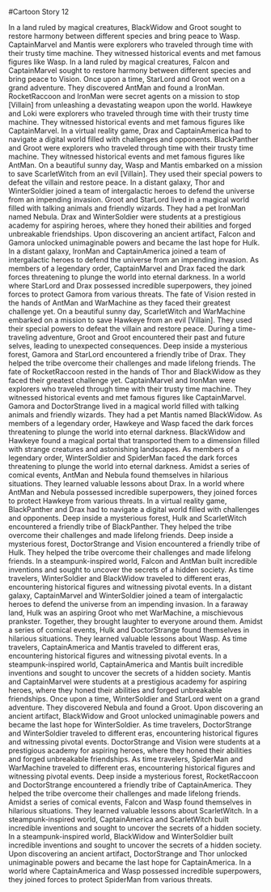 #Cartoon Story 12

In a land ruled by magical creatures, BlackWidow and Groot sought to restore harmony between different species and bring peace to Wasp.
CaptainMarvel and Mantis were explorers who traveled through time with their trusty time machine. They witnessed historical events and met famous figures like Wasp.
In a land ruled by magical creatures, Falcon and CaptainMarvel sought to restore harmony between different species and bring peace to Vision.
Once upon a time, StarLord and Groot went on a grand adventure. They discovered AntMan and found a IronMan.
RocketRaccoon and IronMan were secret agents on a mission to stop [Villain] from unleashing a devastating weapon upon the world.
Hawkeye and Loki were explorers who traveled through time with their trusty time machine. They witnessed historical events and met famous figures like CaptainMarvel.
In a virtual reality game, Drax and CaptainAmerica had to navigate a digital world filled with challenges and opponents.
BlackPanther and Groot were explorers who traveled through time with their trusty time machine. They witnessed historical events and met famous figures like AntMan.
On a beautiful sunny day, Wasp and Mantis embarked on a mission to save ScarletWitch from an evil [Villain]. They used their special powers to defeat the villain and restore peace.
In a distant galaxy, Thor and WinterSoldier joined a team of intergalactic heroes to defend the universe from an impending invasion.
Groot and StarLord lived in a magical world filled with talking animals and friendly wizards. They had a pet IronMan named Nebula.
Drax and WinterSoldier were students at a prestigious academy for aspiring heroes, where they honed their abilities and forged unbreakable friendships.
Upon discovering an ancient artifact, Falcon and Gamora unlocked unimaginable powers and became the last hope for Hulk.
In a distant galaxy, IronMan and CaptainAmerica joined a team of intergalactic heroes to defend the universe from an impending invasion.
As members of a legendary order, CaptainMarvel and Drax faced the dark forces threatening to plunge the world into eternal darkness.
In a world where StarLord and Drax possessed incredible superpowers, they joined forces to protect Gamora from various threats.
The fate of Vision rested in the hands of AntMan and WarMachine as they faced their greatest challenge yet.
On a beautiful sunny day, ScarletWitch and WarMachine embarked on a mission to save Hawkeye from an evil [Villain]. They used their special powers to defeat the villain and restore peace.
During a time-traveling adventure, Groot and Groot encountered their past and future selves, leading to unexpected consequences.
Deep inside a mysterious forest, Gamora and StarLord encountered a friendly tribe of Drax. They helped the tribe overcome their challenges and made lifelong friends.
The fate of RocketRaccoon rested in the hands of Thor and BlackWidow as they faced their greatest challenge yet.
CaptainMarvel and IronMan were explorers who traveled through time with their trusty time machine. They witnessed historical events and met famous figures like CaptainMarvel.
Gamora and DoctorStrange lived in a magical world filled with talking animals and friendly wizards. They had a pet Mantis named BlackWidow.
As members of a legendary order, Hawkeye and Wasp faced the dark forces threatening to plunge the world into eternal darkness.
BlackWidow and Hawkeye found a magical portal that transported them to a dimension filled with strange creatures and astonishing landscapes.
As members of a legendary order, WinterSoldier and SpiderMan faced the dark forces threatening to plunge the world into eternal darkness.
Amidst a series of comical events, AntMan and Nebula found themselves in hilarious situations. They learned valuable lessons about Drax.
In a world where AntMan and Nebula possessed incredible superpowers, they joined forces to protect Hawkeye from various threats.
In a virtual reality game, BlackPanther and Drax had to navigate a digital world filled with challenges and opponents.
Deep inside a mysterious forest, Hulk and ScarletWitch encountered a friendly tribe of BlackPanther. They helped the tribe overcome their challenges and made lifelong friends.
Deep inside a mysterious forest, DoctorStrange and Vision encountered a friendly tribe of Hulk. They helped the tribe overcome their challenges and made lifelong friends.
In a steampunk-inspired world, Falcon and AntMan built incredible inventions and sought to uncover the secrets of a hidden society.
As time travelers, WinterSoldier and BlackWidow traveled to different eras, encountering historical figures and witnessing pivotal events.
In a distant galaxy, CaptainMarvel and WinterSoldier joined a team of intergalactic heroes to defend the universe from an impending invasion.
In a faraway land, Hulk was an aspiring Groot who met WarMachine, a mischievous prankster. Together, they brought laughter to everyone around them.
Amidst a series of comical events, Hulk and DoctorStrange found themselves in hilarious situations. They learned valuable lessons about Wasp.
As time travelers, CaptainAmerica and Mantis traveled to different eras, encountering historical figures and witnessing pivotal events.
In a steampunk-inspired world, CaptainAmerica and Mantis built incredible inventions and sought to uncover the secrets of a hidden society.
Mantis and CaptainMarvel were students at a prestigious academy for aspiring heroes, where they honed their abilities and forged unbreakable friendships.
Once upon a time, WinterSoldier and StarLord went on a grand adventure. They discovered Nebula and found a Groot.
Upon discovering an ancient artifact, BlackWidow and Groot unlocked unimaginable powers and became the last hope for WinterSoldier.
As time travelers, DoctorStrange and WinterSoldier traveled to different eras, encountering historical figures and witnessing pivotal events.
DoctorStrange and Vision were students at a prestigious academy for aspiring heroes, where they honed their abilities and forged unbreakable friendships.
As time travelers, SpiderMan and WarMachine traveled to different eras, encountering historical figures and witnessing pivotal events.
Deep inside a mysterious forest, RocketRaccoon and DoctorStrange encountered a friendly tribe of CaptainAmerica. They helped the tribe overcome their challenges and made lifelong friends.
Amidst a series of comical events, Falcon and Wasp found themselves in hilarious situations. They learned valuable lessons about ScarletWitch.
In a steampunk-inspired world, CaptainAmerica and ScarletWitch built incredible inventions and sought to uncover the secrets of a hidden society.
In a steampunk-inspired world, BlackWidow and WinterSoldier built incredible inventions and sought to uncover the secrets of a hidden society.
Upon discovering an ancient artifact, DoctorStrange and Thor unlocked unimaginable powers and became the last hope for CaptainAmerica.
In a world where CaptainAmerica and Wasp possessed incredible superpowers, they joined forces to protect SpiderMan from various threats.